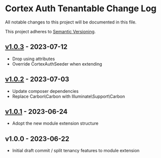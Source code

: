 # Cortex Auth Tenantable Change Log

All notable changes to this project will be documented in this file.

This project adheres to [Semantic Versioning](CONTRIBUTING.md).


## [v1.0.3] - 2023-07-12
- Drop using attributes
- Override CortexAuthSeeder when extending

## [v1.0.2] - 2023-07-03
- Update composer dependencies
- Replace Carbon\Carbon with Illuminate\Support\Carbon

## [v1.0.1] - 2023-06-24
- Adopt the new module extension structure

## v1.0.0 - 2023-06-22
- Initial draft commit / split tenancy features to module extension

[v1.0.3]: https://github.com/rinvex/auth-tenantable/compare/v1.0.2...v1.0.3
[v1.0.2]: https://github.com/rinvex/auth-tenantable/compare/v1.0.1...v1.0.2
[v1.0.1]: https://github.com/rinvex/auth-tenantable/compare/v1.0.0...v1.0.1
